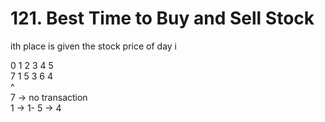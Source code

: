 # 121. Best Time to Buy and Sell Stock
 ith place is given the stock price of day i

0 1 2 3 4 5   
7 1 5 3 6 4  
^  
7 -> no transaction  
1 -> 1- 5 -> 4 
